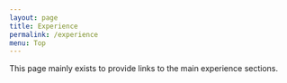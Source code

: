 ```yaml
---
layout: page
title: Experience
permalink: /experience
menu: Top
---
```


This page mainly exists to provide links to the main experience sections.